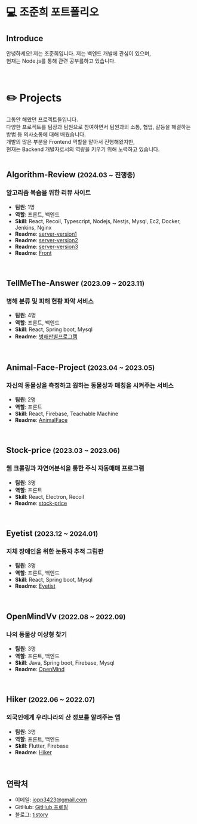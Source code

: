 # 💻 조준희 포트폴리오

## Introduce
안녕하세요! 저는 조준희입니다. 저는 백엔드 개발에 관심이 있으며, <br/>
현재는 Node.js를 통해 관련 공부를하고 있습니다.

<br/>

# ✏️ Projects
그동안 해왔던 프로젝트들입니다. <br/>
다양한 프로젝트를 팀장과 팀원으로 참여하면서 팀원과의 소통, 협업, 갈등을 해결하는 방법 등 의사소통에 대해 배웠습니다.<br/>
개발의 많은 부분을 Frontend 역할을 맡아서 진행해왔지만,<br/>
현재는 Backend 개발자로서의 역량을 키우기 위해 노력하고 있습니다.<br/>
<br/>

## Algorithm-Review <small>(2024.03 ~ 진행중)</small>


### 알고리즘 복습을 위한 리뷰 사이트

- **팀원**: 1명
- **역할**: 프론트, 백엔드
- **Skill**: React, Recoil, Typescript, Nodejs, Nestjs, Mysql, Ec2, Docker, Jenkins, Nginx
- **Readme**: [server-version1](https://github.com/aiminghee3/algorithm-server1.0)
- **Readme**: [server-version2](https://github.com/aiminghee3/algorithm-server2.0)
- **Readme**: [server-version3](https://github.com/aiminghee3/algorithm-server3.0)
- **Readme**: [Front](https://github.com/aiminghee3/board_front)

<br/>

## TellMeThe-Answer <small>(2023.09 ~ 2023.11)</small>


### 병해 분류 및 피해 현황 파악 서비스

- **팀원**: 4명
- **역할**: 프론트, 백엔드
- **Skill**: React, Spring boot, Mysql
- **Readme**: [병해판별프로그램](https://github.com/AnimalFaceProject/animal_user)

<br/>

## Animal-Face-Project <small>(2023.04 ~ 2023.05)</small>


### 자신의 동물상을 측정하고 원하는 동물상과 매칭을 시켜주는 서비스

- **팀원**: 2명
- **역할**: 프론트
- **Skill**: React, Firebase, Teachable Machine
- **Readme**: [AnimalFace](https://github.com/AnimalFaceProject/animal_user)

<br/>

## Stock-price <small>(2023.03 ~ 2023.06)</small>


### 웹 크롤링과 자연어분석을 통한 주식 자동매매 프로그램

- **팀원**: 3명
- **역할**: 프론트
- **Skill**: React, Electron, Recoil
- **Readme**: [stock-price](https://github.com/stock-price-calculator/tradingbot)

<br/>

## Eyetist <small>(2023.12 ~ 2024.01)</small>


### 지체 장애인을 위한 눈동자 추적 그림판

- **팀원**: 3명
- **역할**: 프론트, 백엔드
- **Skill**: React, Spring boot, Mysql
- **Readme**: [Eyetist](https://github.com/Eyetist/Eyetist_Client)

<br/>

## OpenMindVv <small>(2022.08 ~ 2022.09)</small>


### 나의 동물상 이상형 찾기

- **팀원**: 3명
- **역할**: 프론트, 백엔드
- **Skill**: Java, Spring boot, Firebase, Mysql
- **Readme**: [OpenMind](https://github.com/OpenMindVv/FindingIdealTypeApp)

<br/>

## Hiker <small>(2022.06 ~ 2022.07)</small>


### 외국인에게 우리나라의 산 정보를 알려주는 앱

- **팀원**: 3명
- **역할**: 프론트, 백엔드
- **Skill**: Flutter, Firebase
- **Readme**: [Hiker](https://github.com/en-ForestLife/HikerApp)

<br/>


## 연락처
- 이메일: iopp3423@gmail.com
- GitHub: [GitHub 프로필](https://github.com/aiminghee3)
- 블로그: [tistory](https://matrix-o.tistory.com/)

